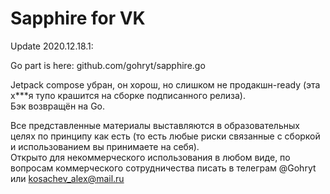 # Sapphire for VK

Update 2020.12.18.1:

Go part is here: github.com/gohryt/sapphire.go

Jetpack compose убран, он хорош, но слишком не продакшн-ready (эта х\*\*\*я тупо крашится на сборке подписанного релиза).  
Бэк возвращён на Go.

Все представленные материалы выставляются в образовательных целях по принципу как есть (то есть любые риски связанные с сборкой и использованием вы принимаете на себя).  
Открыто для некоммерческого использования в любом виде, по вопросам коммерческого сотрудничества писать в телеграм @Gohryt или kosachev_alex@mail.ru
